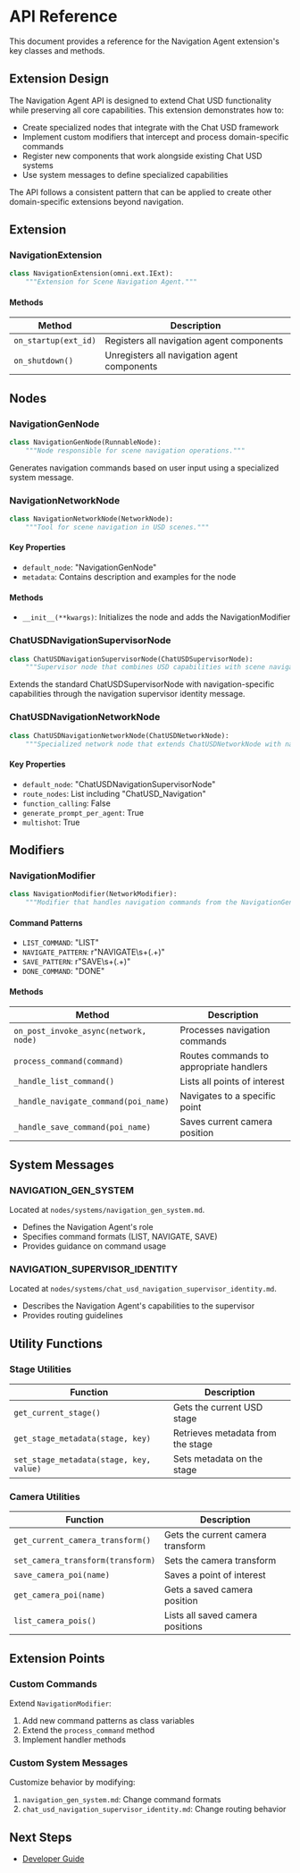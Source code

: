 # API Reference

This document provides a reference for the Navigation Agent extension's key classes and methods.

## Extension Design

The Navigation Agent API is designed to extend Chat USD functionality while preserving all core capabilities. This extension demonstrates how to:

- Create specialized nodes that integrate with the Chat USD framework
- Implement custom modifiers that intercept and process domain-specific commands
- Register new components that work alongside existing Chat USD systems
- Use system messages to define specialized capabilities

The API follows a consistent pattern that can be applied to create other domain-specific extensions beyond navigation.

## Extension

### NavigationExtension

```python
class NavigationExtension(omni.ext.IExt):
    """Extension for Scene Navigation Agent."""
```

#### Methods

| Method | Description |
|--------|-------------|
| `on_startup(ext_id)` | Registers all navigation agent components |
| `on_shutdown()` | Unregisters all navigation agent components |

## Nodes

### NavigationGenNode

```python
class NavigationGenNode(RunnableNode):
    """Node responsible for scene navigation operations."""
```

Generates navigation commands based on user input using a specialized system message.

### NavigationNetworkNode

```python
class NavigationNetworkNode(NetworkNode):
    """Tool for scene navigation in USD scenes."""
```

#### Key Properties

- `default_node`: "NavigationGenNode"
- `metadata`: Contains description and examples for the node

#### Methods

- `__init__(**kwargs)`: Initializes the node and adds the NavigationModifier

### ChatUSDNavigationSupervisorNode

```python
class ChatUSDNavigationSupervisorNode(ChatUSDSupervisorNode):
    """Supervisor node that combines USD capabilities with scene navigation."""
```

Extends the standard ChatUSDSupervisorNode with navigation-specific capabilities through the navigation supervisor identity message.

### ChatUSDNavigationNetworkNode

```python
class ChatUSDNavigationNetworkNode(ChatUSDNetworkNode):
    """Specialized network node that extends ChatUSDNetworkNode with navigation."""
```

#### Key Properties

- `default_node`: "ChatUSDNavigationSupervisorNode"
- `route_nodes`: List including "ChatUSD_Navigation"
- `function_calling`: False
- `generate_prompt_per_agent`: True
- `multishot`: True

## Modifiers

### NavigationModifier

```python
class NavigationModifier(NetworkModifier):
    """Modifier that handles navigation commands from the NavigationGenNode."""
```

#### Command Patterns

- `LIST_COMMAND`: "LIST"
- `NAVIGATE_PATTERN`: r"NAVIGATE\s+(.+)"
- `SAVE_PATTERN`: r"SAVE\s+(.+)"
- `DONE_COMMAND`: "DONE"

#### Methods

| Method | Description |
|--------|-------------|
| `on_post_invoke_async(network, node)` | Processes navigation commands |
| `process_command(command)` | Routes commands to appropriate handlers |
| `_handle_list_command()` | Lists all points of interest |
| `_handle_navigate_command(poi_name)` | Navigates to a specific point |
| `_handle_save_command(poi_name)` | Saves current camera position |

## System Messages

### NAVIGATION_GEN_SYSTEM

Located at `nodes/systems/navigation_gen_system.md`.

- Defines the Navigation Agent's role
- Specifies command formats (LIST, NAVIGATE, SAVE)
- Provides guidance on command usage

### NAVIGATION_SUPERVISOR_IDENTITY

Located at `nodes/systems/chat_usd_navigation_supervisor_identity.md`.

- Describes the Navigation Agent's capabilities to the supervisor
- Provides routing guidelines

## Utility Functions

### Stage Utilities

| Function | Description |
|----------|-------------|
| `get_current_stage()` | Gets the current USD stage |
| `get_stage_metadata(stage, key)` | Retrieves metadata from the stage |
| `set_stage_metadata(stage, key, value)` | Sets metadata on the stage |

### Camera Utilities

| Function | Description |
|----------|-------------|
| `get_current_camera_transform()` | Gets the current camera transform |
| `set_camera_transform(transform)` | Sets the camera transform |
| `save_camera_poi(name)` | Saves a point of interest |
| `get_camera_poi(name)` | Gets a saved camera position |
| `list_camera_pois()` | Lists all saved camera positions |

## Extension Points

### Custom Commands

Extend `NavigationModifier`:
1. Add new command patterns as class variables
2. Extend the `process_command` method
3. Implement handler methods

### Custom System Messages

Customize behavior by modifying:
1. `navigation_gen_system.md`: Change command formats
2. `chat_usd_navigation_supervisor_identity.md`: Change routing behavior

## Next Steps

- [Developer Guide](extending_chat_usd_with_custom_agents.md)
